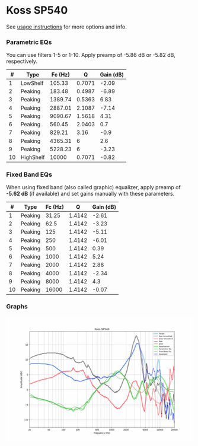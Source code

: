 # Koss SP540
See [usage instructions](https://github.com/jaakkopasanen/AutoEq#usage) for more options and info.

### Parametric EQs
You can use filters 1-5 or 1-10. Apply preamp of -5.86 dB or -5.82 dB, respectively.

|   # | Type      |   Fc (Hz) |      Q |   Gain (dB) |
|-----|-----------|-----------|--------|-------------|
|   1 | LowShelf  |    105.33 | 0.7071 |       -2.09 |
|   2 | Peaking   |    183.48 | 0.4987 |       -6.89 |
|   3 | Peaking   |   1389.74 | 0.5363 |        6.83 |
|   4 | Peaking   |   2887.01 | 2.1087 |       -7.14 |
|   5 | Peaking   |   9090.67 | 1.5618 |        4.31 |
|   6 | Peaking   |    560.45 | 2.0403 |        0.7  |
|   7 | Peaking   |    829.21 | 3.16   |       -0.9  |
|   8 | Peaking   |   4365.31 | 6      |        2.6  |
|   9 | Peaking   |   5228.23 | 6      |       -3.23 |
|  10 | HighShelf |  10000    | 0.7071 |       -0.82 |

### Fixed Band EQs
When using fixed band (also called graphic) equalizer, apply preamp of **-5.62 dB** (if available) and set gains manually with these parameters.

|   # | Type    |   Fc (Hz) |      Q |   Gain (dB) |
|-----|---------|-----------|--------|-------------|
|   1 | Peaking |     31.25 | 1.4142 |       -2.61 |
|   2 | Peaking |     62.5  | 1.4142 |       -3.23 |
|   3 | Peaking |    125    | 1.4142 |       -5.11 |
|   4 | Peaking |    250    | 1.4142 |       -6.01 |
|   5 | Peaking |    500    | 1.4142 |        0.39 |
|   6 | Peaking |   1000    | 1.4142 |        5.24 |
|   7 | Peaking |   2000    | 1.4142 |        2.88 |
|   8 | Peaking |   4000    | 1.4142 |       -2.34 |
|   9 | Peaking |   8000    | 1.4142 |        4.3  |
|  10 | Peaking |  16000    | 1.4142 |       -0.07 |

### Graphs
![](./Koss%20SP540.png)
